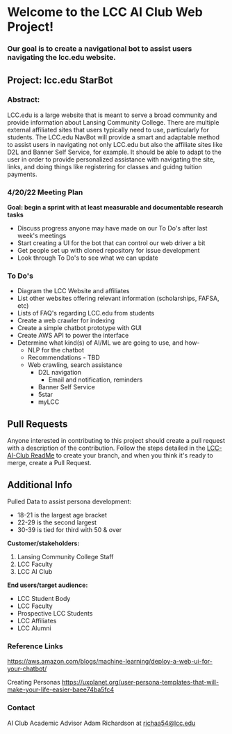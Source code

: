 # Welcome to the LCC AI Club Web Project!
### Our goal is to create a navigational bot to assist users navigating the lcc.edu website.


## Project: lcc.edu StarBot

### Abstract:

LCC.edu is a large website that is meant to serve a broad community and provide information about Lansing Community College. There are multiple external affiliated sites that users typically need to use, particularly for students. The LCC.edu NavBot will provide a smart and adaptable method to assist users in navigating not only LCC.edu but also the affiliate sites like D2L and Banner Self Service, for example. It should be able to adapt to the user in order to provide personalized assistance with navigating the site, links, and doing things like registering for classes and guidng tuition payments. 

### 4/20/22 Meeting Plan
**Goal: begin a sprint with at least measurable and documentable research tasks**
- Discuss progress anyone may have made on our To Do's after last week's meetings
- Start creating a UI for the bot that can control our web driver a bit
- Get people set up with cloned repository for issue development
- Look through To Do's to see what we can update

### To Do's

- Diagram the LCC Website and affiliates
- List other websites offering relevant information (scholarships, FAFSA, etc)
- Lists of FAQ's regarding LCC.edu from students
- Create a web crawler for indexing
- Create a simple chatbot prototype with GUI
- Create AWS API to power the interface
- Determine what kind(s) of AI/ML we are going to use, and how- 
  - NLP for the chatbot
  - Recommendations - TBD
  - Web crawling, search assistance
    - D2L navigation
      - Email and notification, reminders
    - Banner Self Service
    - 5star
    - myLCC
    
## Pull Requests

Anyone interested in contributing to this project should create a pull request with a description of the contribution.
Follow the steps detailed in the [LCC-AI-Club ReadMe](../README.md) to create your branch, and when you think it's ready to merge, create a Pull Request.



## Additional Info
Pulled Data to assist persona development: 
- 18-21 is the largest age bracket
- 22-29 is the second largest
- 30-39 is tied for third with 50 & over

**Customer/stakeholders:**

1. Lansing Community College Staff
2. LCC Faculty
3. LCC AI Club

**End users/target audience:**
- LCC Student Body
- LCC Faculty
- Prospective LCC Students
- LCC Affiliates
- LCC Alumni

### Reference Links

https://aws.amazon.com/blogs/machine-learning/deploy-a-web-ui-for-your-chatbot/

Creating Personas
https://uxplanet.org/user-persona-templates-that-will-make-your-life-easier-baee74ba5fc4

### Contact 
  AI Club Academic Advisor Adam Richardson at 
  richaa54@lcc.edu

